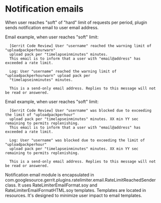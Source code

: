 Notification emails
=============

When user reaches "soft" of "hard" limit of requests per period, plugin sends notification email to
user email address.

Email example, when user reaches "soft" limit:

```
  [Gerrit Code Review] User "username" reached the warning limit of "uploadpackperhourwarn"
  upload pack per "timelapseinminutes" minutes.
  This email is to inform that a user with "email@address" has exceeded a rate limit.

  Log: User "username" reached the warning limit of "uploadpackperhourwarn" upload pack per
  "timelapseinminutes" minutes.

  This is a send-only email address. Replies to this message will not be read or answered.
```

Email example, when user reaches "soft" limit:

```
  [Gerrit Code Review] User "username" was blocked due to exceeding the limit of "uploadpackperhour"
  upload pack per "timelapseinminutes" minutes. XX min YY sec remaining to permits replenishing.
  This email is to inform that a user with "email@address" has exceeded a rate limit.

  Log: User "username" was blocked due to exceeding the limit of "uploadpackperhour"
  upload pack per "timelapseinminutes" minutes. XX min YY sec remaining to permits replenishing.

  This is a send-only email address. Replies to this message will not be read or answered.
```

Notification email module is encapsulated in
com.googlesource.gerrit.plugins.ratelimiter.email.RateLimitReachedSender class. It uses
RateLimiterEmailFormat.soy and RateLimiterEmailFormatHTML.soy templates. Templates are located in
resources. It's designed to minimize user impact to email templates.
